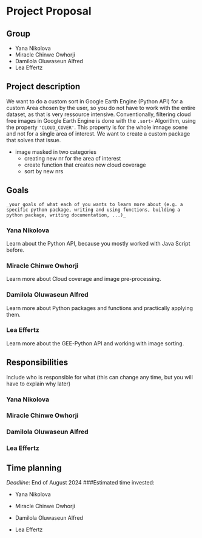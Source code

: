 # Project Proposal

## Group
 - Yana Nikolova
 - Miracle Chinwe Owhorji
 - Damilola Oluwaseun Alfred
 - Lea Effertz

## Project description
We want to do a custom sort in Google Earth Engine (Python API) for a custom Area chosen by the user, so you do not have to work with the entire dataset,
as that is very ressource intensive.
Conventionally, filtering cloud free images in Google Earth Engine is done with the `.sort`- Algorithm, using the property `'CLOUD_COVER'`. 
This property is for the whole imnage scene and not for a single area of interest. We want to create a custom package that solves that issue.

- image masked in two categories
   - creating new nr for the area of interest
   - create function that creates new cloud coverage
   - sort by new nrs

## Goals
    _your goals of what each of you wants to learn more about (e.g. a specific python package, writing and using functions, building a python package, writing documentation, ...)_
### Yana Nikolova
Learn about the Python API, because you mostly worked with Java Script before.

### Miracle Chinwe Owhorji
Learn more about Cloud coverage and image pre-processing.

### Damilola Oluwaseun Alfred
Learn more about Python packages and functions and practically applying them.

### Lea Effertz
Learn more about the GEE-Python API and working with image sorting.

## Responsibilities  
Include who is responsible for what (this can change any time, but you will have to explain why later)

### Yana Nikolova

### Miracle Chinwe Owhorji

### Damilola Oluwaseun Alfred

### Lea Effertz

## Time planning
*Deadline*: End of August 2024
###Estimated time invested:
- Yana Nikolova

- Miracle Chinwe Owhorji

- Damilola Oluwaseun Alfred

- Lea Effertz



